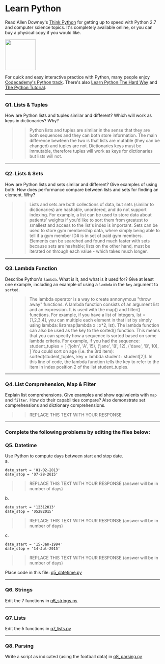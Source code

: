 # Learn Python

Read Allen Downey's [Think Python](http://www.greenteapress.com/thinkpython/) for getting up to speed with Python 2.7 and computer science topics. It's completely available online, or you can buy a physical copy if you would like.

<a href="http://www.greenteapress.com/thinkpython/"><img src="img/think_python.png" style="width: 100px;" target="_blank"></a>

For quick and easy interactive practice with Python, many people enjoy [Codecademy's Python track](http://www.codecademy.com/en/tracks/python). There's also [Learn Python The Hard Way](http://learnpythonthehardway.org/book/) and [The Python Tutorial](https://docs.python.org/2/tutorial/).

---

### Q1. Lists &amp; Tuples

How are Python lists and tuples similar and different? Which will work as keys in dictionaries? Why?

>> Python lists and tuples are similar in the sense that they are both sequences and they can both store information. The main difference bewteen the two is that lists are mutable (they can be changed) and tuples are not. Dictionaries keys must be immutable, therefore tuples will work as keys for dictionaries but lists will not. 

---

### Q2. Lists &amp; Sets

How are Python lists and sets similar and different? Give examples of using both. How does performance compare between lists and sets for finding an element. Why?

>> Lists and sets are both collections of data, but sets (similar to dictionaries) are hashable, unordered, and do not support indexing. For example, a list can be used to store data about patients' weights if you'd like to sort them from greatest to smallest and access to the list's index is important. Sets can be used to store gym membership data, where simply being able to tell if a gym member ID# is in set of paid gym members. Elements can be searched and found much faster with sets because sets are hashable; lists on the other hand, must be iterated on through each value - which takes much longer.

---

### Q3. Lambda Function

Describe Python's `lambda`. What is it, and what is it used for? Give at least one example, including an example of using a `lambda` in the `key` argument to `sorted`.

>> The lambda operator is a way to create annonymous "throw away" functions. A lambda function consists of an argument list and an expression. It is used with the map() and filter() functions. For example, if you have a list of integers, lst = \[1,2,3,4], you can multiple each element in that list by simply using lambda: list(map(lambda x : x\*2, lst). 
>> The lambda function can also be used as the key to the sorted() function. This means that you can specify how a sequence is sorted based on some lambda criteria. For example, if you had the sequence: 
>> student_tuples = \[
>>        ('john', 'A', 15),
>>        ('jane', 'B', 12),
>>        ('dave', 'B', 10),
>> ]
>> You could sort on age (i.e. the 3rd item): sorted(student_tuples, key = lambda student : student\[2]). In this line of code, the lambda function tells the key to refer to the item in index position 2 of the list student_tuples. 


---

### Q4. List Comprehension, Map &amp; Filter

Explain list comprehensions. Give examples and show equivalents with `map` and `filter`. How do their capabilities compare? Also demonstrate set comprehensions and dictionary comprehensions.

>> REPLACE THIS TEXT WITH YOUR RESPONSE

---

### Complete the following problems by editing the files below:

### Q5. Datetime
Use Python to compute days between start and stop date.   
a.  

```
date_start = '01-02-2013'    
date_stop = '07-28-2015'
```

>> REPLACE THIS TEXT WITH YOUR RESPONSE (answer will be in number of days)

b.  
```
date_start = '12312013'  
date_stop = '05282015'  
```

>> REPLACE THIS TEXT WITH YOUR RESPONSE (answer will be in number of days)

c.  
```
date_start = '15-Jan-1994'      
date_stop = '14-Jul-2015'  
```

>> REPLACE THIS TEXT WITH YOUR RESPONSE  (answer will be in number of days)

Place code in this file: [q5_datetime.py](python/q5_datetime.py)

---

### Q6. Strings
Edit the 7 functions in [q6_strings.py](python/q6_strings.py)

---

### Q7. Lists
Edit the 5 functions in [q7_lists.py](python/q7_lists.py)

---

### Q8. Parsing
Write a script as indicated (using the football data) in [q8_parsing.py](python/q8_parsing.py)





